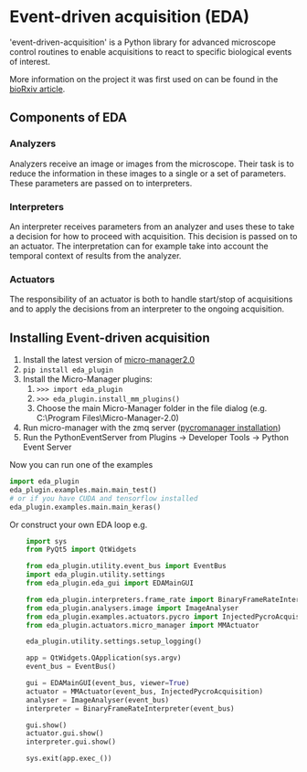 # Event-driven acquisition (EDA)

'event-driven-acquisition' is a Python library for advanced microscope control routines to enable
acquisitions to react to specific biological events of interest.

More information on the project it was first used on can be found in the [bioRxiv article](https://www.biorxiv.org/content/10.1101/2021.10.04.463102v1).

## Components of EDA


### Analyzers
Analyzers receive an image or images from the microscope. Their task is to reduce the information in
these images to a single or a set of parameters. These parameters are passed on to interpreters.

### Interpreters
An interpreter receives parameters from an analyzer and uses these to take a decision for how to
proceed with acquisition. This decision is passed on to an actuator. The interpretation can for
example take into account the temporal context of results from the analyzer.

### Actuators
The responsibility of an actuator is both to handle start/stop of acquisitions and to apply the
decisions from an interpreter to the ongoing acquisition.


## Installing Event-driven acquisition

1) Install the latest version of [micro-manager2.0](https://micro-manager.org/wiki/Micro-Manager_Nightly_Builds)
2) `pip install eda_plugin`
3) Install the Micro-Manager plugins:
   1) `>>> import eda_plugin`
   2) `>>> eda_plugin.install_mm_plugins()`
   3) Choose the main Micro-Manager folder in the file dialog (e.g. C:\Program Files\Micro-Manager-2.0)
4) Run micro-manager with the zmq server ([pycromanager installation](https://github.com/micro-manager/pycro-manager/blob/master/README.md))
5) Run the PythonEventServer from Plugins -> Developer Tools -> Python Event Server

Now you can run one of the examples
```python
import eda_plugin
eda_plugin.examples.main.main_test()
# or if you have CUDA and tensorflow installed
eda_plugin.examples.main.main_keras()
```

Or construct your own EDA loop e.g.
```python
    import sys
    from PyQt5 import QtWidgets

    from eda_plugin.utility.event_bus import EventBus
    import eda_plugin.utility.settings
    from eda_plugin.eda_gui import EDAMainGUI

    from eda_plugin.interpreters.frame_rate import BinaryFrameRateInterpreter
    from eda_plugin.analysers.image import ImageAnalyser
    from eda_plugin.examples.actuators.pycro import InjectedPycroAcquisition
    from eda_plugin.actuators.micro_manager import MMActuator

    eda_plugin.utility.settings.setup_logging()

    app = QtWidgets.QApplication(sys.argv)
    event_bus = EventBus()

    gui = EDAMainGUI(event_bus, viewer=True)
    actuator = MMActuator(event_bus, InjectedPycroAcquisition)
    analyser = ImageAnalyser(event_bus)
    interpreter = BinaryFrameRateInterpreter(event_bus)

    gui.show()
    actuator.gui.show()
    interpreter.gui.show()

    sys.exit(app.exec_())
```
